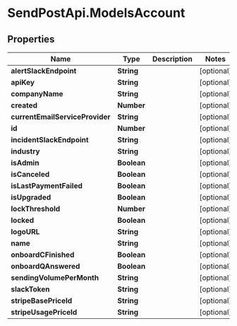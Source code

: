 # SendPostApi.ModelsAccount

## Properties
Name | Type | Description | Notes
------------ | ------------- | ------------- | -------------
**alertSlackEndpoint** | **String** |  | [optional] 
**apiKey** | **String** |  | [optional] 
**companyName** | **String** |  | [optional] 
**created** | **Number** |  | [optional] 
**currentEmailServiceProvider** | **String** |  | [optional] 
**id** | **Number** |  | [optional] 
**incidentSlackEndpoint** | **String** |  | [optional] 
**industry** | **String** |  | [optional] 
**isAdmin** | **Boolean** |  | [optional] 
**isCanceled** | **Boolean** |  | [optional] 
**isLastPaymentFailed** | **Boolean** |  | [optional] 
**isUpgraded** | **Boolean** |  | [optional] 
**lockThreshold** | **Number** |  | [optional] 
**locked** | **Boolean** |  | [optional] 
**logoURL** | **String** |  | [optional] 
**name** | **String** |  | [optional] 
**onboardCFinished** | **Boolean** |  | [optional] 
**onboardQAnswered** | **Boolean** |  | [optional] 
**sendingVolumePerMonth** | **String** |  | [optional] 
**slackToken** | **String** |  | [optional] 
**stripeBasePriceId** | **String** |  | [optional] 
**stripeUsagePriceId** | **String** |  | [optional] 

